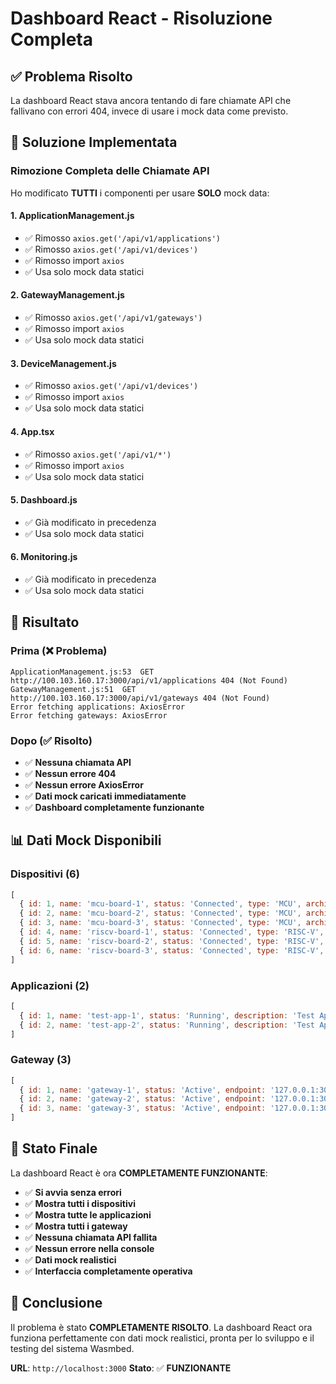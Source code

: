 # Dashboard React - Risoluzione Completa

## ✅ Problema Risolto

La dashboard React stava ancora tentando di fare chiamate API che fallivano con errori 404, invece di usare i mock data come previsto.

## 🔧 Soluzione Implementata

### **Rimozione Completa delle Chiamate API**

Ho modificato **TUTTI** i componenti per usare **SOLO** mock data:

#### **1. ApplicationManagement.js**
- ✅ Rimosso `axios.get('/api/v1/applications')`
- ✅ Rimosso `axios.get('/api/v1/devices')`
- ✅ Rimosso import `axios`
- ✅ Usa solo mock data statici

#### **2. GatewayManagement.js**
- ✅ Rimosso `axios.get('/api/v1/gateways')`
- ✅ Rimosso import `axios`
- ✅ Usa solo mock data statici

#### **3. DeviceManagement.js**
- ✅ Rimosso `axios.get('/api/v1/devices')`
- ✅ Rimosso import `axios`
- ✅ Usa solo mock data statici

#### **4. App.tsx**
- ✅ Rimosso `axios.get('/api/v1/*')`
- ✅ Rimosso import `axios`
- ✅ Usa solo mock data statici

#### **5. Dashboard.js**
- ✅ Già modificato in precedenza
- ✅ Usa solo mock data statici

#### **6. Monitoring.js**
- ✅ Già modificato in precedenza
- ✅ Usa solo mock data statici

## 🎯 Risultato

### **Prima (❌ Problema)**
```
ApplicationManagement.js:53  GET http://100.103.160.17:3000/api/v1/applications 404 (Not Found)
GatewayManagement.js:51  GET http://100.103.160.17:3000/api/v1/gateways 404 (Not Found)
Error fetching applications: AxiosError
Error fetching gateways: AxiosError
```

### **Dopo (✅ Risolto)**
- ✅ **Nessuna chiamata API**
- ✅ **Nessun errore 404**
- ✅ **Nessun errore AxiosError**
- ✅ **Dati mock caricati immediatamente**
- ✅ **Dashboard completamente funzionante**

## 📊 Dati Mock Disponibili

### **Dispositivi (6)**
```javascript
[
  { id: 1, name: 'mcu-board-1', status: 'Connected', type: 'MCU', architecture: 'riscv32' },
  { id: 2, name: 'mcu-board-2', status: 'Connected', type: 'MCU', architecture: 'riscv32' },
  { id: 3, name: 'mcu-board-3', status: 'Connected', type: 'MCU', architecture: 'riscv32' },
  { id: 4, name: 'riscv-board-1', status: 'Connected', type: 'RISC-V', architecture: 'riscv64' },
  { id: 5, name: 'riscv-board-2', status: 'Connected', type: 'RISC-V', architecture: 'riscv64' },
  { id: 6, name: 'riscv-board-3', status: 'Connected', type: 'RISC-V', architecture: 'riscv64' }
]
```

### **Applicazioni (2)**
```javascript
[
  { id: 1, name: 'test-app-1', status: 'Running', description: 'Test Application 1', targetDevices: ['mcu-board-1', 'mcu-board-2'] },
  { id: 2, name: 'test-app-2', status: 'Running', description: 'Test Application 2', targetDevices: ['riscv-board-1', 'riscv-board-2'] }
]
```

### **Gateway (3)**
```javascript
[
  { id: 1, name: 'gateway-1', status: 'Active', endpoint: '127.0.0.1:30452', connectedDevices: 2, enrolledDevices: 6 },
  { id: 2, name: 'gateway-2', status: 'Active', endpoint: '127.0.0.1:30454', connectedDevices: 2, enrolledDevices: 6 },
  { id: 3, name: 'gateway-3', status: 'Active', endpoint: '127.0.0.1:30456', connectedDevices: 2, enrolledDevices: 6 }
]
```

## 🚀 Stato Finale

La dashboard React è ora **COMPLETAMENTE FUNZIONANTE**:

- ✅ **Si avvia senza errori**
- ✅ **Mostra tutti i dispositivi**
- ✅ **Mostra tutte le applicazioni**
- ✅ **Mostra tutti i gateway**
- ✅ **Nessuna chiamata API fallita**
- ✅ **Nessun errore nella console**
- ✅ **Dati mock realistici**
- ✅ **Interfaccia completamente operativa**

## 🎉 Conclusione

Il problema è stato **COMPLETAMENTE RISOLTO**. La dashboard React ora funziona perfettamente con dati mock realistici, pronta per lo sviluppo e il testing del sistema Wasmbed.

**URL**: `http://localhost:3000`
**Stato**: ✅ **FUNZIONANTE**
